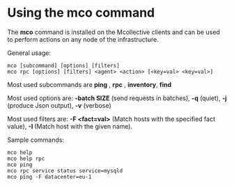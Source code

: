      
           
       
<h1>Using the mco command</h1>
       
                            
<p>The <strong>mco</strong> command is installed on the Mcollective clients and can be used to perform actions on any node of the infrastructure.</p>
<p>General usage:</p> 
<pre class=" code"><code><span class="java_plain">mco&nbsp;</span><span class="java_separator">[</span><span class="java_plain">subcommand</span><span class="java_separator">]</span><span class="java_plain">&nbsp;</span><span class="java_separator">[</span><span class="java_plain">options</span><span class="java_separator">]</span><span class="java_plain">&nbsp;</span><span class="java_separator">[</span><span class="java_plain">filters</span><span class="java_separator">]</span><span class="java_plain"></span>
<span class="java_plain">mco&nbsp;rpc&nbsp;</span><span class="java_separator">[</span><span class="java_plain">options</span><span class="java_separator">]</span><span class="java_plain">&nbsp;</span><span class="java_separator">[</span><span class="java_plain">filters</span><span class="java_separator">]</span><span class="java_plain">&nbsp;</span><span class="java_operator">&lt;</span><span class="java_plain">agent</span><span class="java_operator">&gt;</span><span class="java_plain">&nbsp;</span><span class="java_operator">&lt;</span><span class="java_plain">action</span><span class="java_operator">&gt;</span><span class="java_plain">&nbsp;</span><span class="java_separator">[</span><span class="java_operator">&lt;</span><span class="java_plain">key</span><span class="java_operator">=</span><span class="java_plain">val</span><span class="java_operator">&gt;</span><span class="java_plain">&nbsp;</span><span class="java_operator">&lt;</span><span class="java_plain">key</span><span class="java_operator">=</span><span class="java_plain">val</span><span class="java_operator">&gt;</span><span class="java_separator">]</span><span class="java_plain"></span></code></pre>
<p>Most used subcommands are <strong>ping</strong> , <strong>rpc</strong> , <strong>inventory</strong>, <strong>find</strong></p>
<p>Most used options are: <strong>-batch SIZE</strong> (send requests in batches), <strong>-q</strong> (quiet), <strong>-j</strong> (produce Json output), <strong>-v</strong> (verbose)</p>
<p>Most used filters are: <strong>-F &lt;fact=val&gt;</strong> (Match hosts with the specified fact value), <strong>-I </strong> (Match host with the given name).</p>
<p>Sample commands:</p> 
<pre class=" code"><code><span class="java_plain">mco&nbsp;help</span>
<span class="java_plain">mco&nbsp;help&nbsp;rpc</span>
<span class="java_plain">mco&nbsp;ping</span>
<span class="java_plain">mco&nbsp;rpc&nbsp;service&nbsp;status&nbsp;service</span><span class="java_operator">=</span><span class="java_plain">mysqld</span>
<span class="java_plain">mco&nbsp;ping&nbsp;</span><span class="java_operator">-</span><span class="java_plain">F&nbsp;datacenter</span><span class="java_operator">=</span><span class="java_plain">eu</span><span class="java_operator">-</span><span class="java_literal">1</span><span class="java_plain"></span></code></pre>
  
     

